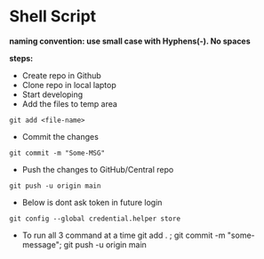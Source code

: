 # Shell Script

**naming convention: use small case with Hyphens(-). No spaces**

**steps:**
* Create repo in Github
* Clone repo in local laptop
* Start developing
* Add the files to temp area
```
git add <file-name>
```

* Commit the changes
```
git commit -m "Some-MSG"
```

* Push the changes to GitHub/Central repo
```
git push -u origin main
```
* Below is dont ask token in future login
```
git config --global credential.helper store
```

* To run all 3 command at a time
git add . ; git commit -m "some-message"; git push -u origin main





































